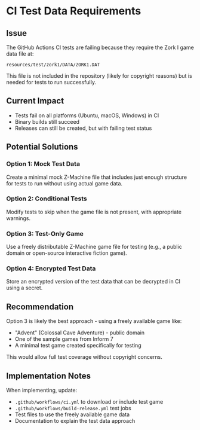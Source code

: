# CI Test Data Requirements

## Issue
The GitHub Actions CI tests are failing because they require the Zork I game data file at:
```
resources/test/zork1/DATA/ZORK1.DAT
```

This file is not included in the repository (likely for copyright reasons) but is needed for tests to run successfully.

## Current Impact
- Tests fail on all platforms (Ubuntu, macOS, Windows) in CI
- Binary builds still succeed
- Releases can still be created, but with failing test status

## Potential Solutions

### Option 1: Mock Test Data
Create a minimal mock Z-Machine file that includes just enough structure for tests to run without using actual game data.

### Option 2: Conditional Tests
Modify tests to skip when the game file is not present, with appropriate warnings.

### Option 3: Test-Only Game
Use a freely distributable Z-Machine game file for testing (e.g., a public domain or open-source interactive fiction game).

### Option 4: Encrypted Test Data
Store an encrypted version of the test data that can be decrypted in CI using a secret.

## Recommendation
Option 3 is likely the best approach - using a freely available game like:
- "Advent" (Colossal Cave Adventure) - public domain
- One of the sample games from Inform 7
- A minimal test game created specifically for testing

This would allow full test coverage without copyright concerns.

## Implementation Notes
When implementing, update:
- `.github/workflows/ci.yml` to download or include test game
- `.github/workflows/build-release.yml` test jobs
- Test files to use the freely available game data
- Documentation to explain the test data approach